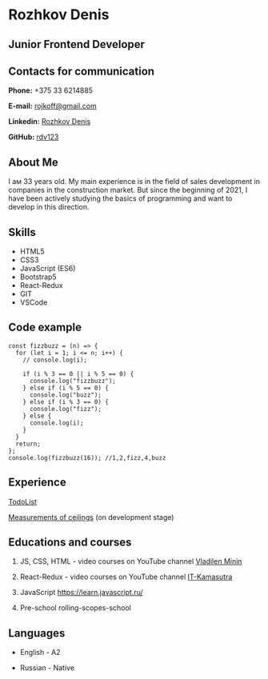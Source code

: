 # Rozhkov Denis

## Junior Frontend Developer

## Contacts for communication

**Phone:** +375 33 6214885

**E-mail:** rojkoff@gmail.com

**Linkedin:** [Rozhkov Denis](https://www.linkedin.com/in/%D0%B4%D0%B5%D0%BD%D0%B8%D1%81-%D1%80%D0%BE%D0%B6%D0%BA%D0%BE%D0%B2-a53a78135/)

**GitHub:** [rdv123](https://github.com/rdv123)

## About Me

I aм 33 years old. My main experience is in the field of sales development in companies in the construction market. But since the beginning of 2021, I have been actively studying the basics of programming and want to develop in this direction.

## Skills

- HTML5
- CSS3
- JavaScript (ES6)
- Bootstrap5
- React-Redux
- GIT
- VSCode

## Code example

```
const fizzbuzz = (n) => {
  for (let i = 1; i <= n; i++) {
    // console.log(i);

    if (i % 3 == 0 || i % 5 == 0) {
      console.log("fizzbuzz");
    } else if (i % 5 == 0) {
      console.log("buzz");
    } else if (i % 3 == 0) {
      console.log("fizz");
    } else {
      console.log(i);
    }
  }
  return;
};
console.log(fizzbuzz(16)); //1,2,fizz,4,buzz
```

## Experience

[TodoList](https://github.com/rdv123/todo2)

[Measurements of ceilings](https://github.com/rdv123/zamer2.0) (on development stage)

## Educations and courses

1.  JS, CSS, HTML - video courses on YouTube channel [Vladilen Minin](https://www.youtube.com/channel/UCg8ss4xW9jASrqWGP30jXiw)

2.  React-Redux - video courses on YouTube channel [IT-Kamasutra](https://www.youtube.com/channel/UCTW0FUhT0m-Bqg2trTbSs0g)

3.  JavaScript https://learn.javascript.ru/

4.  Pre-school rolling-scopes-school

## Languages

- English - A2

- Russian - Native
